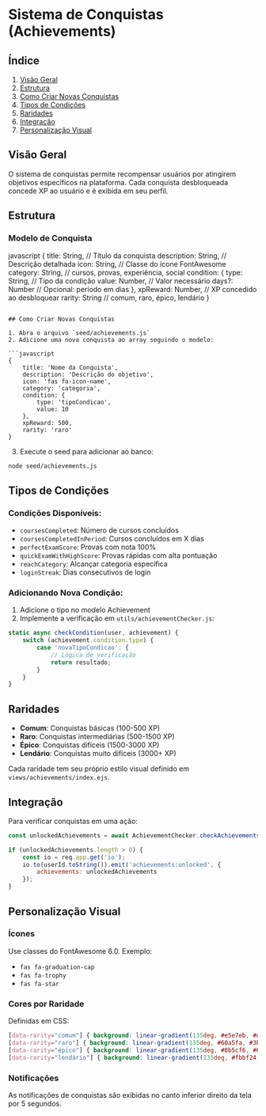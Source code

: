 # Sistema de Conquistas (Achievements)

## Índice
1. [Visão Geral](#visão-geral)
2. [Estrutura](#estrutura)
3. [Como Criar Novas Conquistas](#como-criar-novas-conquistas)
4. [Tipos de Condições](#tipos-de-condições)
5. [Raridades](#raridades)
6. [Integração](#integração)
7. [Personalização Visual](#personalização-visual)

## Visão Geral

O sistema de conquistas permite recompensar usuários por atingirem objetivos específicos na plataforma. Cada conquista desbloqueada concede XP ao usuário e é exibida em seu perfil.

## Estrutura

### Modelo de Conquista 

javascript
{
title: String, // Título da conquista
description: String, // Descrição detalhada
icon: String, // Classe do ícone FontAwesome
category: String, // cursos, provas, experiência, social
condition: {
type: String, // Tipo da condição
value: Number, // Valor necessário
days?: Number // Opcional: período em dias
},
xpReward: Number, // XP concedido ao desbloquear
rarity: String // comum, raro, épico, lendário
}
```

## Como Criar Novas Conquistas

1. Abra o arquivo `seed/achievements.js`
2. Adicione uma nova conquista ao array seguindo o modelo:

```javascript
{
    title: 'Nome da Conquista',
    description: 'Descrição do objetivo',
    icon: 'fas fa-icon-name',
    category: 'categoria',
    condition: {
        type: 'tipoCondicao',
        value: 10
    },
    xpReward: 500,
    rarity: 'raro'
}
```

3. Execute o seed para adicionar ao banco:
```bash
node seed/achievements.js
```

## Tipos de Condições

### Condições Disponíveis:
- `coursesCompleted`: Número de cursos concluídos
- `coursesCompletedInPeriod`: Cursos concluídos em X dias
- `perfectExamScore`: Provas com nota 100%
- `quickExamWithHighScore`: Provas rápidas com alta pontuação
- `reachCategory`: Alcançar categoria específica
- `loginStreak`: Dias consecutivos de login

### Adicionando Nova Condição:
1. Adicione o tipo no modelo Achievement
2. Implemente a verificação em `utils/achievementChecker.js`:

```javascript
static async checkCondition(user, achievement) {
    switch (achievement.condition.type) {
        case 'novaTipoCondicao': {
            // Lógica de verificação
            return resultado;
        }
    }
}
```

## Raridades

- **Comum**: Conquistas básicas (100-500 XP)
- **Raro**: Conquistas intermediárias (500-1500 XP)
- **Épico**: Conquistas difíceis (1500-3000 XP)
- **Lendário**: Conquistas muito difíceis (3000+ XP)

Cada raridade tem seu próprio estilo visual definido em `views/achievements/index.ejs`.

## Integração

Para verificar conquistas em uma ação:

```javascript
const unlockedAchievements = await AchievementChecker.checkAchievements(userId);

if (unlockedAchievements.length > 0) {
    const io = req.app.get('io');
    io.to(userId.toString()).emit('achievements:unlocked', {
        achievements: unlockedAchievements
    });
}
```

## Personalização Visual

### Ícones
Use classes do FontAwesome 6.0. Exemplo:
- `fas fa-graduation-cap`
- `fas fa-trophy`
- `fas fa-star`

### Cores por Raridade
Definidas em CSS:
```css
[data-rarity="comum"] { background: linear-gradient(135deg, #e5e7eb, #d1d5db); }
[data-rarity="raro"] { background: linear-gradient(135deg, #60a5fa, #3b82f6); }
[data-rarity="épico"] { background: linear-gradient(135deg, #8b5cf6, #6d28d9); }
[data-rarity="lendário"] { background: linear-gradient(135deg, #fbbf24, #d97706); }
```

### Notificações
As notificações de conquistas são exibidas no canto inferior direito da tela por 5 segundos.
